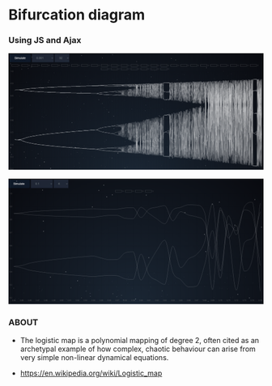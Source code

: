 # Bifurcation diagram

### Using JS and Ajax
![Bifurcation diagram](img/map_1.png)

![Bifurcation diagram ](img/map_2.png)

### ABOUT  

- The logistic map is a polynomial mapping of degree 2, often cited as an archetypal example of how complex, chaotic behaviour can arise from very simple non-linear dynamical equations.

- https://en.wikipedia.org/wiki/Logistic_map 





